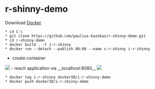 # r-shinny-demo

Download [Docker]()
```
* cd C:\
* git clone https://github.com/paulius-kazokas/r-shinny-demo.git
* cd r-shinny-demo
* docker build . -t i-r-shinny
* docker run --detach --publish 80:80 --name c-r-shinny i-r-shinny
```
- create container
<img src="https://drive.google.com/uc?export=view&id=1mFWgyXlPTqvHcCCQEBLkMcxFzepCH4kS">
- reach application via __localhost:8080__
<img src="https://drive.google.com/uc?export=view&id=1-7DzSKUstaH6ds4b-iuPT9vLFlvTFoz8">

```
* docker tag i-r-shinny dockerID/i-r-shinny-demo
* docker push dockerID/i-r-shinny-demo
```
